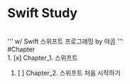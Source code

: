 # Swift Study
<br>
'''
w/ Swift 스위프트 프로그래밍 by 야곰
'''
<br>
#Chapter
<br>
1. [x] Chapter_1. 스위프트

1. [ ] Chapter_2. 스위프트 처음 시작하기
